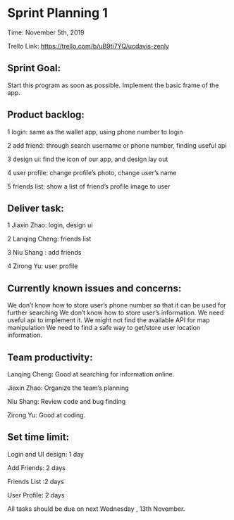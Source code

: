# Sprint Planning 1
Time: November 5th, 2019

Trello Link: https://trello.com/b/uB9ti7YQ/ucdavis-zenly

## Sprint Goal: 
Start this program as soon as possible. Implement the basic frame of the app.


## Product backlog:
1 login: same as the wallet app, using phone number to login 

2 add friend: through search username or phone number, finding useful api

3 design ui: find the icon of our app, and design lay out

4 user profile: change profile’s photo, change user’s name

5 friends list: show a list of friend’s profile image to user


## Deliver task:
1 Jiaxin Zhao: login, design ui

2 Lanqing Cheng: friends list

3 Niu Shang : add friends

4 Zirong Yu: user profile


## Currently known issues and concerns:
We don’t know how to store user’s phone number so that it can be used for further searching
We don’t know how to store user’s information. We need useful api to implement it.
We might not find the available API for map manipulation
We need to find a safe way to get/store user location information.


## Team productivity:
Lanqing Cheng: Good at searching for information online.

Jiaxin Zhao: Organize the team’s planning 

Niu Shang: Review code and bug finding

Zirong Yu: Good at coding.


## Set time limit:
Login and UI design: 1 day

Add Friends: 2 days

Friends List :2 days

User Profile: 2 days

All tasks should be due on next Wednesday , 13th November.

